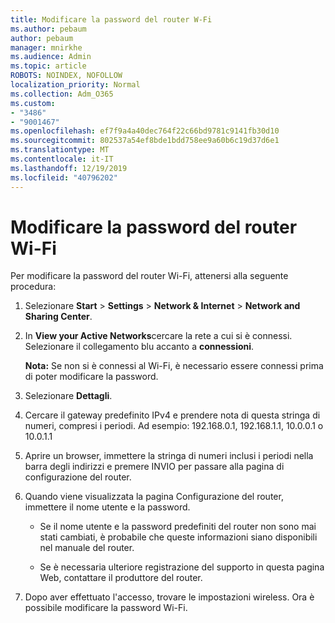 ```yaml
---
title: Modificare la password del router W-Fi
ms.author: pebaum
author: pebaum
manager: mnirkhe
ms.audience: Admin
ms.topic: article
ROBOTS: NOINDEX, NOFOLLOW
localization_priority: Normal
ms.collection: Adm_O365
ms.custom:
- "3486"
- "9001467"
ms.openlocfilehash: ef7f9a4a40dec764f22c66bd9781c9141fb30d10
ms.sourcegitcommit: 802537a54ef8bde1bdd758ee9a60b6c19d37d6e1
ms.translationtype: MT
ms.contentlocale: it-IT
ms.lasthandoff: 12/19/2019
ms.locfileid: "40796202"
---
```

# <a name="change-your-wi-fi-router-password"></a>Modificare la password del router Wi-Fi

Per modificare la password del router Wi-Fi, attenersi alla seguente procedura:

1. Selezionare **Start** > **Settings** > **Network & Internet** > **Network and Sharing Center**.

2. In **View your Active Networks**cercare la rete a cui si è connessi. Selezionare il collegamento blu accanto a **connessioni**.<br>

   **Nota:** Se non si è connessi al Wi-Fi, è necessario essere connessi prima di poter modificare la password.

3. Selezionare **Dettagli**.

4. Cercare il gateway predefinito IPv4 e prendere nota di questa stringa di numeri, compresi i periodi. Ad esempio: 192.168.0.1, 192.168.1.1, 10.0.0.1 o 10.0.1.1

5. Aprire un browser, immettere la stringa di numeri inclusi i periodi nella barra degli indirizzi e premere INVIO per passare alla pagina di configurazione del router.

6. Quando viene visualizzata la pagina Configurazione del router, immettere il nome utente e la password.<br>
   - Se il nome utente e la password predefiniti del router non sono mai stati cambiati, è probabile che queste informazioni siano disponibili nel manuale del router.

   - Se è necessaria ulteriore registrazione del supporto in questa pagina Web, contattare il produttore del router.

7. Dopo aver effettuato l'accesso, trovare le impostazioni wireless. Ora è possibile modificare la password Wi-Fi.
